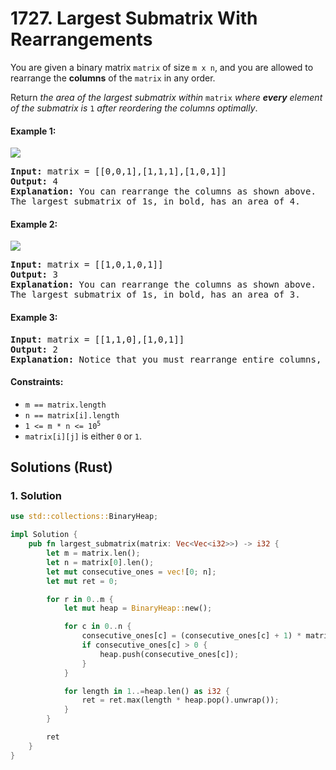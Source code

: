 # 1727. Largest Submatrix With Rearrangements
You are given a binary matrix `matrix` of size `m x n`, and you are allowed to rearrange the **columns** of the `matrix` in any order.

Return *the area of the largest submatrix within* `matrix` *where **every** element of the submatrix is* `1` *after reordering the columns optimally*.

#### Example 1:
![](https://assets.leetcode.com/uploads/2020/12/29/screenshot-2020-12-30-at-40536-pm.png)
<pre>
<strong>Input:</strong> matrix = [[0,0,1],[1,1,1],[1,0,1]]
<strong>Output:</strong> 4
<strong>Explanation:</strong> You can rearrange the columns as shown above.
The largest submatrix of 1s, in bold, has an area of 4.
</pre>

#### Example 2:
![](https://assets.leetcode.com/uploads/2020/12/29/screenshot-2020-12-30-at-40852-pm.png)
<pre>
<strong>Input:</strong> matrix = [[1,0,1,0,1]]
<strong>Output:</strong> 3
<strong>Explanation:</strong> You can rearrange the columns as shown above.
The largest submatrix of 1s, in bold, has an area of 3.
</pre>

#### Example 3:
<pre>
<strong>Input:</strong> matrix = [[1,1,0],[1,0,1]]
<strong>Output:</strong> 2
<strong>Explanation:</strong> Notice that you must rearrange entire columns, and there is no way to make a submatrix of 1s larger than an area of 2.
</pre>

#### Constraints:
* `m == matrix.length`
* `n == matrix[i].length`
* <code>1 <= m * n <= 10<sup>5</sup></code>
* `matrix[i][j]` is either `0` or `1`.

## Solutions (Rust)

### 1. Solution
```Rust
use std::collections::BinaryHeap;

impl Solution {
    pub fn largest_submatrix(matrix: Vec<Vec<i32>>) -> i32 {
        let m = matrix.len();
        let n = matrix[0].len();
        let mut consecutive_ones = vec![0; n];
        let mut ret = 0;

        for r in 0..m {
            let mut heap = BinaryHeap::new();

            for c in 0..n {
                consecutive_ones[c] = (consecutive_ones[c] + 1) * matrix[r][c];
                if consecutive_ones[c] > 0 {
                    heap.push(consecutive_ones[c]);
                }
            }

            for length in 1..=heap.len() as i32 {
                ret = ret.max(length * heap.pop().unwrap());
            }
        }

        ret
    }
}
```
